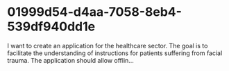 # 01999d54-d4aa-7058-8eb4-539df940dd1e
I want to create an application for the healthcare sector. The goal is to facilitate the understanding of instructions for patients suffering from facial trauma. The application should allow offlin...
